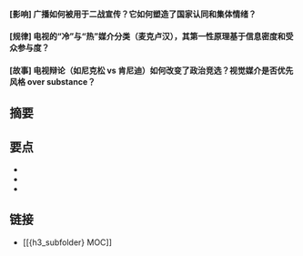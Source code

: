 #### [影响] 广播如何被用于二战宣传？它如何塑造了国家认同和集体情绪？


#### [规律] 电视的“冷”与“热”媒介分类（麦克卢汉），其第一性原理基于信息密度和受众参与度？


#### [故事] 电视辩论（如尼克松 vs 肯尼迪）如何改变了政治竞选？视觉媒介是否优先风格 over substance？


## 摘要


## 要点

- 
- 
- 

## 链接

- [[{h3_subfolder} MOC]]
